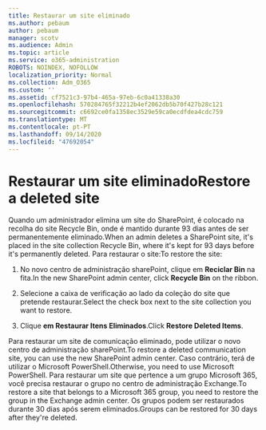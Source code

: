 ```yaml
---
title: Restaurar um site eliminado
ms.author: pebaum
author: pebaum
manager: scotv
ms.audience: Admin
ms.topic: article
ms.service: o365-administration
ROBOTS: NOINDEX, NOFOLLOW
localization_priority: Normal
ms.collection: Adm_O365
ms.custom: ''
ms.assetid: cf7521c3-97b4-465a-97eb-6c0a41338a30
ms.openlocfilehash: 570284765f32212b4ef2062db5b70f427b28c121
ms.sourcegitcommit: c6692ce0fa1358ec3529e59ca0ecdfdea4cdc759
ms.translationtype: MT
ms.contentlocale: pt-PT
ms.lasthandoff: 09/14/2020
ms.locfileid: "47692054"
---
```

# <a name="restore-a-deleted-site"></a><span data-ttu-id="9950d-102">Restaurar um site eliminado</span><span class="sxs-lookup"><span data-stu-id="9950d-102">Restore a deleted site</span></span>

<span data-ttu-id="9950d-103">Quando um administrador elimina um site do SharePoint, é colocado na recolha do site Recycle Bin, onde é mantido durante 93 dias antes de ser permanentemente eliminado.</span><span class="sxs-lookup"><span data-stu-id="9950d-103">When an admin deletes a SharePoint site, it's placed in the site collection Recycle Bin, where it's kept for 93 days before it's permanently deleted.</span></span> <span data-ttu-id="9950d-104">Para restaurar o site:</span><span class="sxs-lookup"><span data-stu-id="9950d-104">To restore the site:</span></span>
  
1. <span data-ttu-id="9950d-105">No novo centro de administração sharePoint, clique em **Reciclar Bin** na fita.</span><span class="sxs-lookup"><span data-stu-id="9950d-105">In the new SharePoint admin center, click **Recycle Bin** on the ribbon.</span></span> 
    
2. <span data-ttu-id="9950d-106">Selecione a caixa de verificação ao lado da coleção do site que pretende restaurar.</span><span class="sxs-lookup"><span data-stu-id="9950d-106">Select the check box next to the site collection you want to restore.</span></span>
    
3. <span data-ttu-id="9950d-107">Clique **em Restaurar Itens Eliminados**.</span><span class="sxs-lookup"><span data-stu-id="9950d-107">Click **Restore Deleted Items**.</span></span>
    
<span data-ttu-id="9950d-108">Para restaurar um site de comunicação eliminado, pode utilizar o novo centro de administração sharePoint.</span><span class="sxs-lookup"><span data-stu-id="9950d-108">To restore a deleted communication site, you can use the new SharePoint admin center.</span></span> <span data-ttu-id="9950d-109">Caso contrário, terá de utilizar o Microsoft PowerShell.</span><span class="sxs-lookup"><span data-stu-id="9950d-109">Otherwise, you need to use Microsoft PowerShell.</span></span> <span data-ttu-id="9950d-110">Para restaurar um site que pertence a um grupo Microsoft 365, você precisa restaurar o grupo no centro de administração Exchange.</span><span class="sxs-lookup"><span data-stu-id="9950d-110">To restore a site that belongs to a Microsoft 365 group, you need to restore the group in the Exchange admin center.</span></span> <span data-ttu-id="9950d-111">Os grupos podem ser restaurados durante 30 dias após serem eliminados.</span><span class="sxs-lookup"><span data-stu-id="9950d-111">Groups can be restored for 30 days after they're deleted.</span></span>
  

